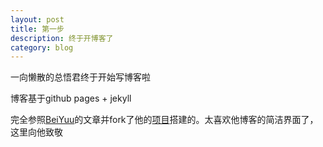 ```yaml
---
layout: post
title: 第一步
description: 终于开博客了
category: blog
---
```


一向懒散的总悟君终于开始写博客啦

博客基于github pages + jekyll 

完全参照[BeiYuu][]的文章并fork了他的[项目][]搭建的。太喜欢他博客的简洁界面了，这里向他致敬


[BeiYuu]:http://beiyuu.com/github-pages/
[项目]:https://github.com/beiyuu/Github-Pages-Example




